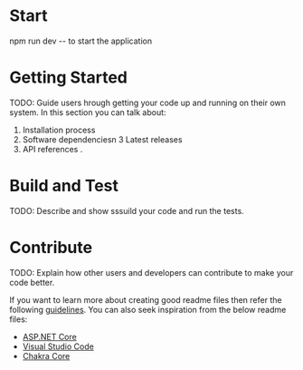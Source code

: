 
# Start
npm run dev -- to start the application

# Getting Started
TODO: Guide users hrough getting your code up and running on their own system. In this section you can talk about:
1.	Installation process
2.	Software dependenciesn
3	Latest releases
4.	API references
.
# Build and Test
TODO: Describe and show sssuild your code and run the tests. 

# Contribute
TODO: Explain how other users and developers can contribute to make your code better. 

If you want to learn more about creating good readme files then refer the following [guidelines](https://docs.microsoft.com/en-us/azure/devops/repos/git/create-a-readme?view=azure-devops). You can also seek inspiration from the below readme files:
- [ASP.NET Core](https://github.com/aspnet/Home)
- [Visual Studio Code](https://github.com/Microsoft/vscode)
- [Chakra Core](https://github.com/Microsoft/ChakraCore)